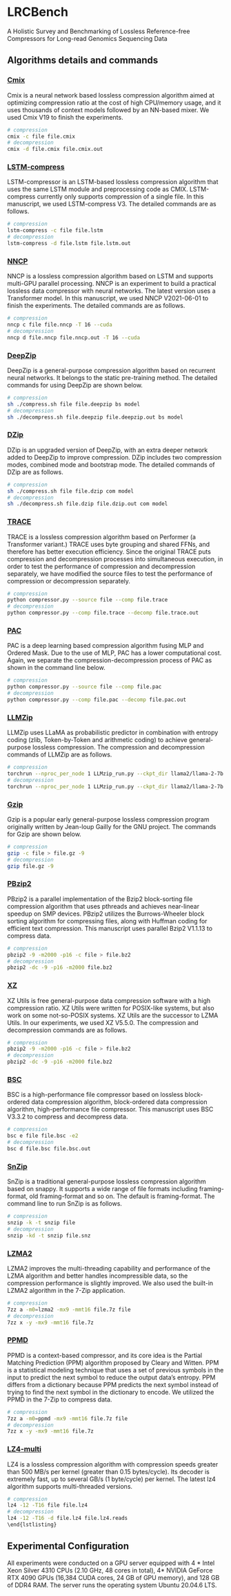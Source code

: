 # LRCBench
A Holistic Survey and Benchmarking of Lossless Reference-free Compressors for Long-read Genomics Sequencing Data

## Algorithms details and commands

### [Cmix](https://github.com/byronknoll/cmix)
Cmix is a neural network based lossless compression algorithm aimed at optimizing compression ratio at the cost of high CPU/memory usage, and it uses thousands of context models followed by an NN-based mixer. We used Cmix V19 to finish the experiments.
```sh
# compression
cmix -c file file.cmix
# decompression
cmix -d file.cmix file.cmix.out
```
### [LSTM-compress](https://github.com/byronknoll/lstm-compress)
LSTM-compressor is an LSTM-based lossless compression algorithm that uses the same LSTM module and preprocessing code as CMIX. LSTM-compress currently only supports compression of a single file. In this manuscript, we used LSTM-compress V3. The detailed commands are as follows.

```sh
# compression
lstm-compress -c file file.lstm
# decompression
lstm-compress -d file.lstm file.lstm.out
```

### [NNCP](https://bellard.org/nncp)
NNCP is a lossless compression algorithm based on LSTM and supports multi-GPU parallel processing. NNCP is an experiment to build a practical lossless data compressor with neural networks. The latest version uses a Transformer model. In this manuscript, we used NNCP V2021-06-01 to finish the experiments. The detailed commands are as follows.

```sh
# compression
nncp c file file.nncp -T 16 --cuda
# decompression
nncp d file.nncp file.nncp.out -T 16 --cuda
```
### [DeepZip](https://github.com/mohit1997/DeepZip)
DeepZip is a general-purpose compression algorithm based on recurrent neural networks. It belongs to the static pre-training method. The detailed commands for using DeepZip are shown below.

```sh
# compression
sh ./compress.sh file file.deepzip bs model
# decompression
sh ./decompress.sh file.deepzip file.deepzip.out bs model
```
### [DZip](https://github.com/mohit1997)
DZip is an upgraded version of DeepZip, with an extra deeper network added to DeepZip to improve compression. DZip includes two compression modes, combined mode and bootstrap mode.  The detailed commands of DZip are as follows.

```sh
# compression
sh ./compress.sh file file.dzip com model
# decompression
sh ./decompress.sh file.dzip file.dzip.out com model
```
### [TRACE](https://github.com/mynotwo/A-Fast-Transformer-based-General-Purpose-LosslessCompressor)
TRACE is a lossless compression algorithm based on Performer (a Transformer variant.) TRACE uses byte grouping and shared FFNs, and therefore has better execution efficiency. Since the original TRACE puts compression and decompression processes into simultaneous execution, in order to test the performance of compression and decompression separately, we have modified the source files to test the performance of compression or decompression separately.

```sh
# compression
python compressor.py --source file --comp file.trace
# decompression
python compressor.py --comp file.trace --decomp file.trace.out
```

### [PAC](https://github.com/mynotwo/Faster-and-Stronger-Lossless-Compression-with-Optimized-Autoregressive-Framework)
PAC is a deep learning based compression algorithm fusing MLP and Ordered Mask. Due to the use of MLP, PAC has a lower computational cost. Again, we separate the compression-decompression process of PAC as shown in the command line below.

```sh
# compression
python compressor.py --source file --comp file.pac
# decompression
python compressor.py --comp file.pac --decomp file.pac.out
```

### [LLMZip](https://github.com/vcskaushik/LLMzip?tab=readme-ov-file)
LLMZip uses LLaMA as probabilistic predictor in combination with entropy coding (zlib, Token-by-Token and arithmetic coding) to achieve general-purpose lossless compression. The compression and decompression commands of LLMZip are as follows.

```sh
# compression
torchrun --nproc_per_node 1 LLMzip_run.py --ckpt_dir llama2/llama-2-7b --tokenizer_path llama2/tokenizer.model --win_len 511 --text_file file --compression_folder file --encode_decode 0
# decompression
torchrun --nproc_per_node 1 LLMzip_run.py --ckpt_dir llama2/llama-2-7b --tokenizer_path llama2/tokenizer.model --win_len 511 --text_file file --compression_folder file --encode_decode 1
```

### [Gzip](https://www.gnu.org/software/gzip/)

Gzip is a popular early general-purpose lossless compression program originally written by Jean-loup Gailly for the GNU project. The commands for Gzip are shown below.

```sh
# compression
gzip -c file > file.gz -9
# decompression
gzip file.gz -9
```
### [PBzip2](https://launchpad.net/pbzip2)
PBzip2 is a parallel implementation of the Bzip2 block-sorting file compression algorithm that uses pthreads and achieves near-linear speedup on SMP devices. PBzip2 utilizes the Burrows-Wheeler block sorting algorithm for compressing files, along with Huffman coding for efficient text compression. This manuscript uses parallel Bzip2 V1.1.13  to compress data.

```sh
# compression
pbzip2 -9 -m2000 -p16 -c file > file.bz2
# decompression
pbzip2 -dc -9 -p16 -m2000 file.bz2
```

### [XZ](https://xz.tukaani.org/xz-utils/)
XZ Utils is free general-purpose data compression software with a high compression ratio. XZ Utils were written for POSIX-like systems, but also work on some not-so-POSIX systems. XZ Utils are the successor to LZMA Utils. In our experiments, we used XZ V5.5.0. The compression and decompression commands are as follows.

```sh
# compression
pbzip2 -9 -m2000 -p16 -c file > file.bz2
# decompression
pbzip2 -dc -9 -p16 -m2000 file.bz2
```

### [BSC](https://github.com/IlyaGrebnov/libbsc)
BSC is a high-performance file compressor based on lossless block-ordered data compression algorithm, block-ordered data compression algorithm, high-performance file compressor. This manuscript uses BSC V3.3.2 to compress and decompress data.

```sh
# compression
bsc e file file.bsc -e2
# decompression
bsc d file.bsc file.bsc.out
```


### [SnZip](https://github.com/kubo/snzip)
SnZip is a traditional general-purpose lossless compression algorithm based on snappy. It supports a wide range of file formats including framing-format, old framing-format and so on. The default is framing-format. The command line to run SnZip is as follows.

```sh
# compression
snzip -k -t snzip file
# decompression
snzip -kd -t snzip file.snz
```

### [LZMA2](https://www.7-zip.org/)
LZMA2 improves the multi-threading capability and performance of the LZMA algorithm and better handles incompressible data, so the compression performance is slightly improved. We also used the built-in LZMA2 algorithm in the 7-Zip application.

```sh
# compression
7zz a -m0=lzma2 -mx9 -mmt16 file.7z file
# decompression
7zz x -y -mx9 -mmt16 file.7z
```

### [PPMD](https://www.7-zip.org/)
PPMD is a context-based compressor, and its core idea is the Partial Matching Prediction (PPM) algorithm proposed by Cleary and Witten. PPM is a statistical modeling technique that uses a set of previous symbols in the input to predict the next symbol to reduce the output data’s entropy. PPM differs from a dictionary because PPM predicts the next symbol instead of trying to find the next symbol in the dictionary to encode. We utilized the PPMD in the 7-Zip to compress data.

```sh
# compression
7zz a -m0=ppmd -mx9 -mmt16 file.7z file
# decompression
7zz x -y -mx9 -mmt16 file.7z
```

### [LZ4-multi](https://github.com/lz4/lz4)
LZ4 is a lossless compression algorithm with compression speeds greater than 500 MB/s per kernel (greater than 0.15 bytes/cycle). Its decoder is extremely fast, up to several GB/s (1 byte/cycle) per kernel. The latest lz4 algorithm supports multi-threaded versions.
```sh
# compression
lz4 -12 -T16 file file.lz4
# decompression
lz4 -12 -T16 -d file.lz4 file.lz4.reads
\end{lstlisting}
```

## Experimental Configuration

All experiments were conducted on a GPU server equipped with 4 * Intel Xeon Silver 4310 CPUs (2.10 GHz, 48 cores in total), 4* NVIDIA GeForce RTX 4090 GPUs (16,384 CUDA cores, 24 GB of GPU memory), and 128 GB of DDR4 RAM. The server runs the operating system Ubuntu 20.04.6 LTS.
